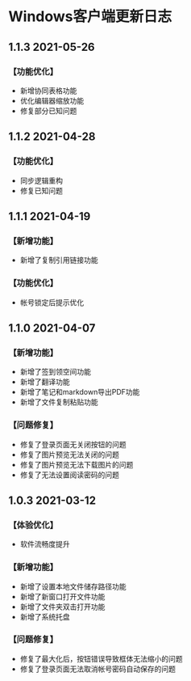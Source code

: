 # Windows客户端更新日志

## 1.1.3  2021-05-26

### 【功能优化】

* 新增协同表格功能
* 优化编辑器缩放功能
* 修复部分已知问题

## 1.1.2  2021-04-28

### 【功能优化】

* 同步逻辑重构
* 修复已知问题

## 1.1.1  2021-04-19

### 【新增功能】

* 新增了复制引用链接功能

### 【功能优化】

* 帐号锁定后提示优化

## 1.1.0  2021-04-07

### 【新增功能】

* 新增了签到领空间功能
* 新增了翻译功能
* 新增了笔记和markdown导出PDF功能
* 新增了文件复制粘贴功能

### 【问题修复】

* 修复了登录页面无关闭按钮的问题
* 修复了图片预览无法关闭的问题
* 修复了图片预览无法下载图片的问题
* 修复了无法设置阅读密码的问题

## 1.0.3   2021-03-12

### 【体验优化】

* 软件流畅度提升

### 【新增功能】

* 新增了设置本地文件储存路径功能
* 新增了新窗口打开文件功能
* 新增了文件夹双击打开功能
* 新增了系统托盘

### 【问题修复】

* 修复了最大化后，按钮错误导致框体无法缩小的问题
* 修复了登录页面无法取消帐号密码自动保存的问题



